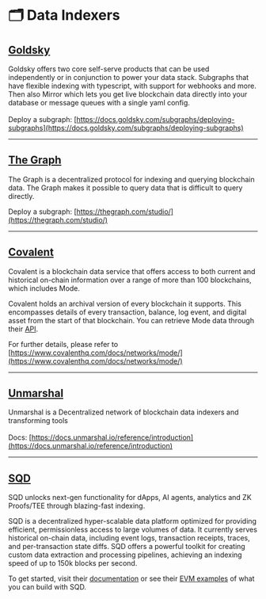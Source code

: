 # 🗂️ Data Indexers

## [Goldsky](https://goldsky.com/)

Goldsky offers two core self-serve products that can be used independently or in conjunction to power your data stack. Subgraphs that have flexible indexing with typescript, with support for webhooks and more. Then also Mirror which lets you get live blockchain data directly into your database or message queues with a single yaml config.\
\
Deploy a subgraph: [https://docs.goldsky.com/subgraphs/deploying-subgraphs](https://docs.goldsky.com/subgraphs/deploying-subgraphs)

---

## [The Graph](https://thegraph.com/)

The Graph is a decentralized protocol for indexing and querying blockchain data. The Graph makes it possible to query data that is difficult to query directly.

Deploy a subgraph: [https://thegraph.com/studio/](https://thegraph.com/studio/)

---

## [Covalent](https://www.covalenthq.com/docs/networks/mode-testnet/)

Covalent is a blockchain data service that offers access to both current and historical on-chain information over a range of more than 100 blockchains, which includes Mode.

Covalent holds an archival version of every blockchain it supports. This encompasses details of every transaction, balance, log event, and digital asset from the start of that blockchain. You can retrieve Mode data through their [API](https://www.covalenthq.com/docs/networks/mode-testnet/).

For further details, please refer to [https://www.covalenthq.com/docs/networks/mode/](https://www.covalenthq.com/docs/networks/mode/)

---

## [Unmarshal](https://unmarshal.io/)

Unmarshal is a Decentralized network of blockchain data indexers and transforming tools\
\
Docs: [https://docs.unmarshal.io/reference/introduction](https://docs.unmarshal.io/reference/introduction)

---

## [SQD](https://sqd.dev/)

SQD unlocks next-gen functionality for dApps, AI agents, analytics and ZK Proofs/TEE through blazing-fast indexing.

SQD is a decentralized hyper-scalable data platform optimized for providing efficient, permissionless access to large volumes of data. It currently serves historical on-chain data, including event logs, transaction receipts, traces, and per-transaction state diffs. SQD offers a powerful toolkit for creating custom data extraction and processing pipelines, achieving an indexing speed of up to 150k blocks per second.

To get started, visit their [documentation](https://docs.sqd.dev/) or see their [EVM examples](https://github.com/subsquid-labs/squid-evm-examples) of what you can build with SQD.
